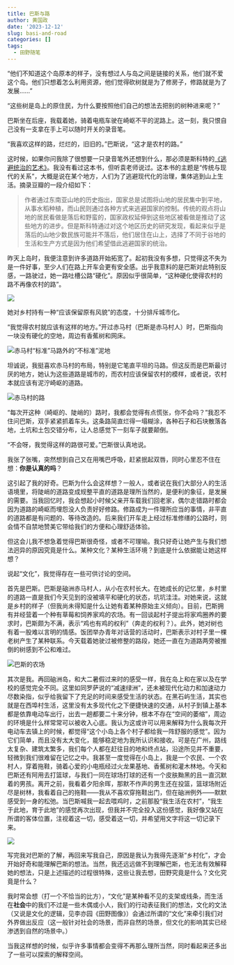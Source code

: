 ```yaml
---
title: 巴斯与路
author: 黄国政
date: '2023-12-12'
slug: basi-and-road
categories: []
tags:
  - 田野随笔
---
```


<!--more-->

“他们不知道这个岛原本的样子，没有想过人与岛之间是链接的关系，他们就不爱这个岛。他们只想着怎么利用资源，他们觉得砍树就是为了修房子，修路就是为了发展……”

“这些树是岛上的原住民，为什么要按照他们自己的想法去把别的树种进来呢？”

巴斯坐在后座，我载着她，骑着电瓶车驶在崎岖不平的泥路上。这一刻，我只恨自己没有一支拿在手上可以随时开关的录音笔。

“我喜欢这样的路，烂烂的，旧旧的。”巴斯说，“这才是农村的路。”

这时候，如果你问我除了很想要一只录音笔外还想到什么，那必须是斯科特的[《逃避统治的艺术》](https://book.douban.com/subject/26743425/)。我没有看过这本书，但听袁老师说过。这本书的主题是“传统与现代的关系”，大概是说在某个地方，人们为了逃避现代化的治理，集体逃到山上生活。摘录豆瓣的一段介绍如下：

> 作者通过东南亚山地的历史指出，国家总是试图将山地的居民集中到平地，从事水稻种植，而山民则通过各种方式来逃避国家的控制。传统的观点将山地的居民看做是落后和野蛮的，国家政权延伸到这些地区被看做是推动了这些地方的进步。但是斯科特通过对这个地区历史的研究发现，看起来似乎是落后的山地少数民族可能并不落后，他们居住在山上，选择了不同于谷地的生活和生产方式是因为他们希望借此逃避国家的统治。

昨天上岛时，我便注意到许多道路开始拓宽了。起初我没有多想，只觉得这不失为是一件好事，至少人们在路上开车会更有安全感。出乎我意料的是巴斯对此特别反感，一路驶过，她一路吐槽公路“硬化”。原因似乎很简单，“这种硬化使得农村的路不再像农村的路”。

![](/images/posts/2023/12/12-12-build-road.jpg)

她对乡村持有一种“应该保留原有风貌”的态度，十分排斥城市化。

“我觉得农村就应该有这样的地方。”开过赤马村（巴斯是赤马村人）时，巴斯指向一块没有硬化的空地，周边有香蕉树和网床。

![赤马村“标准”马路外的“不标准”泥地](/images/posts/2023/12/12-12-village-road.jpg)

坦诚说，我挺喜欢赤马村的布局，特别是它笔直平坦的马路。但这反而是巴斯最讨厌的地方，她认为这些道路是城市的，而农村应该保留农村的模样，或者说，农村本就应该有泥泞崎岖的道路。

![赤马村的路](/images/posts/2023/12/12-12-city-road.jpg)

“每次开这种（崎岖的、陡峭的）路时，我都会觉得有点慌张，你不会吗？”我忍不住问巴斯，双手紧紧抓着车头。这条路简直烂得一塌糊涂，各种石子和石块散落各地，土坑和土包交错分布，让人总感觉下一刻车子就要颠倒。

“不会呀，我觉得这样的路很可爱。”巴斯很认真地说。

我张了张嘴，突然想到自己又在用嘴巴呼吸，赶紧抿起双唇，同时心里忍不住在想：**你是认真的吗**？

这引起了我的好奇。巴斯为什么会这样想？一般人，或者说在我们大部分人的生活语境里，将陡峭的道路变成规整平直的道路是理所当然的，是便利的象征，是发展的需要。当我回忆时，我会想起小时候父亲开车载我们回老家，偶尔走错路时都会因为道路的崎岖而埋怨没人负责好好修路。修路成为一件理所应当的事情，非平直的道路都是有问题的、等待改造的。后来我们开车走上经过标准修缮的公路时，则会情不自禁地赞美它带给我们的方便和心理舒适体验。

但这会儿我不想急着觉得巴斯很奇怪，或者不可理喻。我只好奇让她产生与我们想法迥异的原因究竟是什么。某种文化？某种生活环境？到底是什么依据能让她这样想？

说起“文化”，我觉得存在一些可供讨论的空间。

首先是巴斯。巴斯是硇洲赤马村人，从小在农村长大。在她成长的记忆里，乡村里的道路一直是我们今天见到的没被填平和硬化的状态，坑坑洼洼。对她来说，这就是乡村的样子（但我尚未得知是什么让她有着某种原始主义倾向）。目前，巴斯拥有并经营着一个种有草莓和饲养家鸡的农场。有一回谈起村子提出将家鸡圈养的要求时，巴斯颇为不满，表示“鸡也有鸡的权利”（奔走的权利？）。此外，她对树也有着一股难以言明的情感。饭团举办青年对话营的活动时，巴斯表示对村子里一棵老树产生了某种联系。今天载着她驶过被修整的路段，她还一直在为道路两旁被推倒的树感到不公和难过。

![巴斯的农场](/images/posts/2023/12/12-12-farm.jpg)

其次是我。再回硇洲岛，和大二暑假过来时的感受一样，我在岛上和在家以及在学校的感觉完全不同。这里如同罗萨说的“减速绿洲”，还未被现代化动力和加速动力尽数染指，似乎给我留下了充足的时间来感受生活的状态。在黑石屿生活，其实也就是在西埠村生活，这里没有太多现代化之下便捷快速的交通，从村子到镇上基本都是依靠电动车出行，出去一趟都要二十来分钟，根本不存在“空间的萎缩”，周边的环境是什么样常常可以被收入心底。我认为这或许可以用来解释为什么我每次开电动车去镇上的时候，都觉得“这个小岛上各个村子都给我一阵舒服的感觉”。因为它们简单，而且没有太大变化，能够稳定地为我所认识和接收。可是在广州，路线太复杂、建筑太繁多，我们每个人都在赶往目的地和终点站，沿途所见并不重要，轻微到我们很难留在记忆之中。我甚至一度觉得在小岛上，我是一个农民、一个农村人，穿着拖鞋，骑着心爱的小电瓶经过火龙果基地、香蕉树和灌木林地。今天和巴斯还有阿用去打篮球，与我们一同在球场打球的还有一个皮肤黝黑的且一直沉默着的男孩。离开之前，我看着夕阳余晖，那默不作声的男生还在投篮，篮球场附近尽是树林，我看着自己的拖鞋——我从不喜欢穿拖鞋出门，但在硇洲例外——默默感受到一身的松弛。当巴斯喊我一起去喂鸡时，之前那股“我生活在农村”，“我生于此地，育于此地”的感觉再次出现，但我并不完全投入这份感觉，我好像又站在所谓的客体位置，注视着这一切，感受着这一切，并希望用文字将这一切记录下来。

![](/images/posts/2023/12/12-12-play-basketball.jpg)

写完我对巴斯的了解，再回来写我自己，原因是我认为我得先逐渐“乡村化”，才会开始好奇和能理解巴斯的想法。当然，我还远远做不到理解巴斯，也无法有效解释她的想法，只是上述描述的过程很特殊，这些让我去想，田野究竟是什么？文化究竟是什么？

我时常会想（打一个不恰当的比方），“文化”是某种看不见的支架或线条，而生活在**社会**中的我们不过是一些木偶或小人，我们的行动表征我们的想法，文化的文法（又说是文化的逻辑，见李亦园《田野图像》）会通过所谓的“文化”来牵引我们对外界做出反应（这一般针对社会的场景，而非自然的场景，但文化的影响其实已经渗透到自然的场景中。）

当我这样想的时候，似乎许多事情都会变得不再那么理所当然，同时看起来还多出了一些可以探索的解释空间。